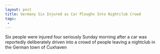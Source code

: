 ```yaml
---
layout: post
title: Germany Six Injured as Car Ploughs Into Nightclub Crowd
tags:
 -
---
```

Six people were injured four seriously Sunday morning after a car was reportedly deliberately driven into a crowd of people leaving a nightclub in the German town of Cuxhaven

